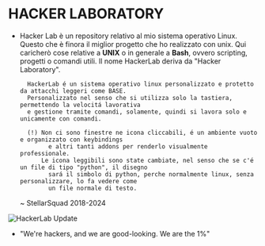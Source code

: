 # HACKER LABORATORY
* Hacker Lab è un repository relativo al mio sistema operativo Linux. Questo che è finora il miglior progetto che ho realizzato con unix. Qui caricherò cose relative a **UNIX** o in generale a **Bash**, ovvero scripting, progetti o comandi utili. Il nome HackerLab deriva da "Hacker Laboratory".

        HackerLab é un sistema operativo linux personalizzato e protetto da attacchi leggeri come BASE.
        Personalizzato nel senso che si utilizza solo la tastiera, permettendo la velocitá lavorativa
        e gestione tramite comandi, solamente, quindi si lavora solo e unicamente con comandi.

        (!) Non ci sono finestre ne icona cliccabili, é un ambiente vuoto e organizzato con keybindings
              e altri tanti addons per renderlo visualmente professionale.
            Le icona leggibili sono state cambiate, nel senso che se c'é un file di tipo "python", il disegno
              sará il simbolo di python, perche normalmente linux, senza personalizzare, lo fa vedere come
              un file normale di testo.
  
    ~ StellarSquad 2018-2024

![HackerLab Update](https://github.com/Lewysan/-HackerLab/assets/70720366/2e7a9121-5356-418c-9f69-fc91daa19f14)

  - "We're hackers, and we are good-looking. We are the 1%"
